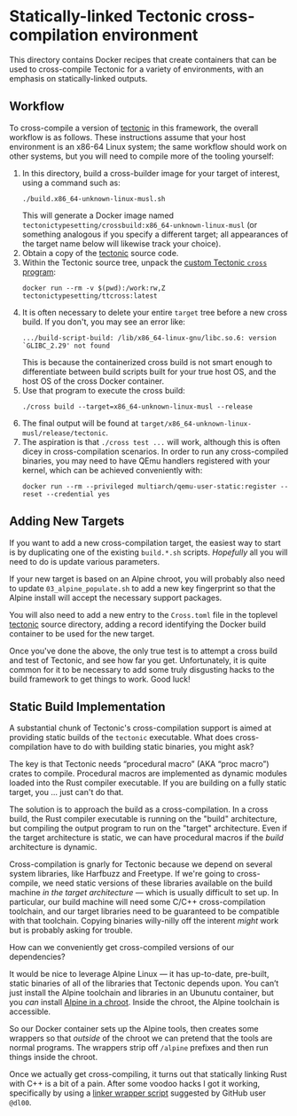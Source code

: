 # Statically-linked Tectonic cross-compilation environment

This directory contains Docker recipes that create containers that can be used
to cross-compile Tectonic for a variety of environments, with an emphasis on
statically-linked outputs.


## Workflow

To cross-compile a version of [tectonic] in this framework, the overall workflow
is as follows. These instructions assume that your host environment is an x86-64
Linux system; the same workflow should work on other systems, but you will need
to compile more of the tooling yourself:

[tectonic]: https://github.com/tectonic-typesetting/tectonic/

1. In this directory, build a cross-builder image for your target of interest,
   using a command such as:
   ```
   ./build.x86_64-unknown-linux-musl.sh
   ```
   This will generate a Docker image named
   `tectonictypesetting/crossbuild:x86_64-unknown-linux-musl` (or something
   analogous if you specify a different target; all appearances of the target
   name below will likewise track your choice).
1. Obtain a copy of the [tectonic] source code.
1. Within the Tectonic source tree, unpack the [custom Tectonic `cross` program][1]:
   ```
   docker run --rm -v $(pwd):/work:rw,Z tectonictypesetting/ttcross:latest
   ```
1. It is often necessary to delete your entire `target` tree before a new cross
   build. If you don't, you may see an error like:
   ```
   .../build-script-build: /lib/x86_64-linux-gnu/libc.so.6: version `GLIBC_2.29' not found
   ```
   This is because the containerized cross build is not smart enough to
   differentiate between build scripts built for your true host OS, and the host
   OS of the cross Docker container.
1. Use that program to execute the cross build:
   ```
   ./cross build --target=x86_64-unknown-linux-musl --release
   ```
1. The final output will be found at
   `target/x86_64-unknown-linux-musl/release/tectonic`.
1. The aspiration is that `./cross test ...` will work, although this is often
   dicey in cross-compilation scenarios. In order to run any cross-compiled binaries,
   you may need to have QEmu handlers registered with your kernel, which can be
   achieved conveniently with:
   ```
   docker run --rm --privileged multiarch/qemu-user-static:register --reset --credential yes
   ```

[1]: ../custom-cross/README.md


## Adding New Targets

If you want to add a new cross-compilation target, the easiest way to start is
by duplicating one of the existing `build.*.sh` scripts. *Hopefully* all you
will need to do is update various parameters.

If your new target is based on an Alpine chroot, you will probably also need to
update `03_alpine_populate.sh` to add a new key fingerprint so that the Alpine
install will accept the necessary support packages.

You will also need to add a new entry to the `Cross.toml` file in the toplevel
[tectonic] source directory, adding a record identifying the Docker build
container to be used for the new target.

Once you've done the above, the only true test is to attempt a cross build and
test of Tectonic, and see how far you get. Unfortunately, it is quite common for
it to be necessary to add some truly disgusting hacks to the build framework to
get things to work. Good luck!


## Static Build Implementation

A substantial chunk of Tectonic's cross-compilation support is aimed at
providing static builds of the `tectonic` executable. What does
cross-compilation have to do with building static binaries, you might ask?

The key is that Tectonic needs “procedural macro” (AKA “proc macro”) crates to
compile. Procedural macros are implemented as dynamic modules loaded into the
Rust compiler executable. If you are building on a fully static target, you ...
just can't do that.

The solution is to approach the build as a cross-compilation. In a cross build,
the Rust compiler executable is running on the "build" architecture, but
compiling the output program to run on the "target" architecture. Even if the
target architecture is static, we can have procedural macros if the *build*
architecture is dynamic.

Cross-compilation is gnarly for Tectonic because we depend on several system
libraries, like Harfbuzz and Freetype. If we're going to cross-compile, we
need static versions of these libraries available on the build machine *in the
target architecture* — which is usually difficult to set up. In particular,
our build machine will need some C/C++ cross-compilation toolchain, and our
target libraries need to be guaranteed to be compatible with that toolchain.
Copying binaries willy-nilly off the interent *might* work but is probably
asking for trouble.

How can we conveniently get cross-compiled versions of our dependencies?

It would be nice to leverage Alpine Linux — it has up-to-date, pre-built,
static binaries of all of the libraries that Tectonic depends upon. You can’t
just install the Alpine toolchain and libraries in an Ubunutu container, but
you *can* install [Alpine in a chroot]. Inside the chroot, the Alpine
toolchain is accessible.

So our Docker container sets up the Alpine tools, then creates some wrappers
so that *outside* of the chroot we can pretend that the tools are normal
programs. The wrappers strip off `/alpine` prefixes and then run things inside
the chroot.

[Alpine in a chroot]: https://wiki.alpinelinux.org/wiki/Installing_Alpine_Linux_in_a_chroot

Once we actually get cross-compiling, it turns out that statically linking
Rust with C++ is a bit of a pain. After some voodoo hacks I got it working,
specifically by using a [linker wrapper script] suggested by GitHub user
`@dl00`.

[linker wrapper script]: https://github.com/rust-lang/rust/issues/36710#issuecomment-364623950
